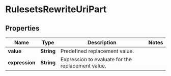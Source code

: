 

# RulesetsRewriteUriPart


## Properties

| Name | Type | Description | Notes |
|------------ | ------------- | ------------- | -------------|
|**value** | **String** | Predefined replacement value. |  |
|**expression** | **String** | Expression to evaluate for the replacement value. |  |



